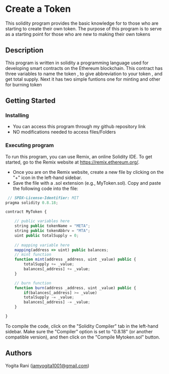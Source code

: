 # Create a Token

This solidity program provides the basic knowledge for to those who are starting to create their own token. The purpose of this program is to serve as a starting point for those who are new to making their own tokens

## Description

This program is written in solidity a programming language used for developing smart contracts on the Ethereum blockchain. This contract has three variables to name the token , to give abbreviation to your token , and get total supply. Next it has two simple funtions one for minting and other for burning token

## Getting Started

### Installing

* You can access this program through my github repository link 
* NO modifications needed to access files/Folders

### Executing program

To run this program, you can use Remix, an online Solidity IDE. To get started, go to the Remix website at https://remix.ethereum.org/.
* Once you are on the Remix website, create a new file by clicking on the "+" icon in the left-hand sidebar. 
* Save the file with a .sol extension (e.g., MyToken.sol). Copy and paste the following code into the file:

```javascript
 // SPDX-License-Identifier: MIT
pragma solidity 0.8.18;

contract MyToken {

    // public variables here
    string public tokenName = "META";
    string public tokenAbbrv = "MTA";
    uint public totalSupply = 0;
  
    // mapping variable here
    mapping(address => uint) public balances;
    // mint function
    function mint(address _address, uint _value) public {
        totalSupply += _value;
        balances[_address] += _value;
    }

    // burn function
    function burn(address _address, uint _value) public {
        if(balances[_address] >= _value)
        totalSupply -= _value;
        balances[_address] -= _value;
    }

}

```
To compile the code, click on the "Solidity Compiler" tab in the left-hand sidebar. Make sure the "Compiler" option is set to "0.8.18" (or another compatible version), and then click on the "Compile Mytoken.sol" button.

## Authors
Yogita Rani (iamyogita1001@gmail.com)
